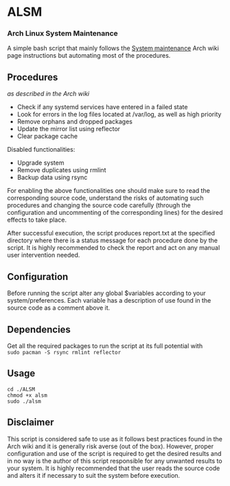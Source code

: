 # ALSM
### Arch Linux System Maintenance
A simple bash script that mainly follows the [System maintenance](https://wiki.archlinux.org/index.php/System_maintenance) Arch wiki page instructions but automating most of the procedures.
## Procedures
*as described in the Arch wiki*
- Check if any systemd services have entered in a failed state
- Look for errors in the log files located at /var/log, as well as high priority
- Remove orphans and dropped packages
- Update the mirror list using reflector
- Clear package cache

Disabled functionalities:
- Upgrade system
- Remove duplicates using rmlint
- Backup data using rsync  

For enabling the above functionalities one should make sure to read the corresponding source code, understand the risks of automating such procedures and changing the source code carefully (through the configuration and uncommenting of the corresponding lines) for the desired effects to take place.
     
After successful execution, the script produces report.txt at the specified directory where there is a status message for each procedure done by the script. It is highly recommended to check the report and act on any manual user intervention needed.
## Configuration
Before running the script alter any global $variables according to your system/preferences. Each variable has a description of use found in the source code as a comment above it.
## Dependencies
Get all the required packages to run the script at its full potential with  
`sudo pacman -S rsync rmlint reflector`
## Usage
`cd ./ALSM`  
`chmod +x alsm`  
`sudo ./alsm`  
## Disclaimer
This script is considered safe to use as it follows best practices found in the Arch wiki and it is generally risk averse (out of the box). However, proper configuration and use of the script is required to get the desired results and in no way is the author of this script responsible for any unwanted results to your system. It is highly recommended that the user reads the source code and alters it if necessary to suit the system before execution.
